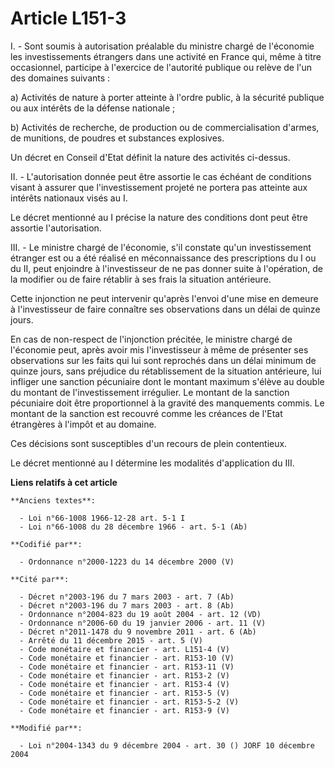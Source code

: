 # Article L151-3

I. - Sont soumis à autorisation préalable du ministre chargé de l'économie les investissements étrangers dans une activité en
France qui, même à titre occasionnel, participe à l'exercice de l'autorité publique ou relève de l'un des domaines suivants :

a) Activités de nature à porter atteinte à l'ordre public, à la sécurité publique ou aux intérêts de la défense nationale ;

b) Activités de recherche, de production ou de commercialisation d'armes, de munitions, de poudres et substances explosives.

Un décret en Conseil d'Etat définit la nature des activités ci-dessus.

II. - L'autorisation donnée peut être assortie le cas échéant de conditions visant à assurer que l'investissement projeté ne
portera pas atteinte aux intérêts nationaux visés au I.

Le décret mentionné au I précise la nature des conditions dont peut être assortie l'autorisation.

III. - Le ministre chargé de l'économie, s'il constate qu'un investissement étranger est ou a été réalisé en méconnaissance
des prescriptions du I ou du II, peut enjoindre à l'investisseur de ne pas donner suite à l'opération, de la modifier ou de
faire rétablir à ses frais la situation antérieure.

Cette injonction ne peut intervenir qu'après l'envoi d'une mise en demeure à l'investisseur de faire connaître ses
observations dans un délai de quinze jours.

En cas de non-respect de l'injonction précitée, le ministre chargé de l'économie peut, après avoir mis l'investisseur à même
de présenter ses observations sur les faits qui lui sont reprochés dans un délai minimum de quinze jours, sans préjudice du
rétablissement de la situation antérieure, lui infliger une sanction pécuniaire dont le montant maximum s'élève au double du
montant de l'investissement irrégulier. Le montant de la sanction pécuniaire doit être proportionnel à la gravité des
manquements commis. Le montant de la sanction est recouvré comme les créances de l'Etat étrangères à l'impôt et au domaine.

Ces décisions sont susceptibles d'un recours de plein contentieux.

Le décret mentionné au I détermine les modalités d'application du III.

**Liens relatifs à cet article**

	**Anciens textes**:

	  - Loi n°66-1008 1966-12-28 art. 5-1 I
	  - Loi n°66-1008 du 28 décembre 1966 - art. 5-1 (Ab)

	**Codifié par**:

	  - Ordonnance n°2000-1223 du 14 décembre 2000 (V)

	**Cité par**:

	  - Décret n°2003-196 du 7 mars 2003 - art. 7 (Ab)
	  - Décret n°2003-196 du 7 mars 2003 - art. 8 (Ab)
	  - Ordonnance n°2004-823 du 19 août 2004 - art. 12 (VD)
	  - Ordonnance n°2006-60 du 19 janvier 2006 - art. 11 (V)
	  - Décret n°2011-1478 du 9 novembre 2011 - art. 6 (Ab)
	  - Arrêté du 11 décembre 2015 - art. 5 (V)
	  - Code monétaire et financier - art. L151-4 (V)
	  - Code monétaire et financier - art. R153-10 (V)
	  - Code monétaire et financier - art. R153-11 (V)
	  - Code monétaire et financier - art. R153-2 (V)
	  - Code monétaire et financier - art. R153-4 (V)
	  - Code monétaire et financier - art. R153-5 (V)
	  - Code monétaire et financier - art. R153-5-2 (V)
	  - Code monétaire et financier - art. R153-9 (V)

	**Modifié par**:

	  - Loi n°2004-1343 du 9 décembre 2004 - art. 30 () JORF 10 décembre 2004
